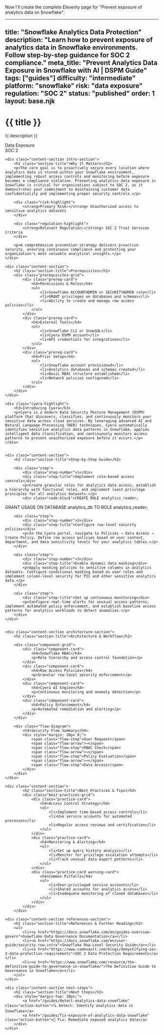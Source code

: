 Now I'll create the complete Eleventy page for "Prevent exposure of analytics data on Snowflake":

---
title: "Snowflake Analytics Data Protection"
description: "Learn how to prevent exposure of analytics data in Snowflake environments. Follow step-by-step guidance for SOC 2 compliance."
meta_title: "Prevent Analytics Data Exposure in Snowflake with AI | DSPM Guide"
tags: ["guides"]
difficulty: "intermediate"
platform: "snowflake"
risk: "data exposure"
regulation: "SOC 2"
status: "published"
order: 1
layout: base.njk
---

<div class="container">
    <div class="header">
        <h1>{{ title }}</h1>
        <p>{{ description }}</p>
        <div class="badge">Data Exposure</div>
        <div class="badge regulation">SOC 2</div>
    </div>

    <div class="content-section intro-section">
        <h2 class="section-title">Why It Matters</h2>
        <p>The core goal is to proactively secure every location where analytics data is stored within your Snowflake environment, implementing robust access controls and monitoring before exposure becomes a compliance violation. Preventing analytics data exposure in Snowflake is critical for organizations subject to SOC 2, as it demonstrates your commitment to maintaining customer data confidentiality and implementing proper security controls.</p>
        
        <div class="risk-highlight">
            <strong>Primary Risk:</strong> Unauthorized access to sensitive analytics datasets
        </div>
        
        <div class="regulation-highlight">
            <strong>Relevant Regulation:</strong> SOC 2 Trust Services Criteria
        </div>
        
        <p>A comprehensive prevention strategy delivers proactive security, ensuring continuous compliance and protecting your organization's most valuable analytical insights.</p>
    </div>

    <div class="content-section">
        <h2 class="section-title">Prerequisites</h2>
        <div class="prerequisites-grid">
            <div class="prereq-card">
                <h4>Permissions & Roles</h4>
                <ul>
                    <li>Snowflake ACCOUNTADMIN or SECURITYADMIN role</li>
                    <li>GRANT privileges on databases and schemas</li>
                    <li>Ability to create and manage row access policies</li>
                </ul>
            </div>
            <div class="prereq-card">
                <h4>External Tools</h4>
                <ul>
                    <li>Snowflake CLI or SnowSQL</li>
                    <li>Cyera DSPM account</li>
                    <li>API credentials for integrations</li>
                </ul>
            </div>
            <div class="prereq-card">
                <h4>Prior Setup</h4>
                <ul>
                    <li>Snowflake account provisioned</li>
                    <li>Analytics databases and schemas created</li>
                    <li>Basic RBAC structure established</li>
                    <li>Network policies configured</li>
                </ul>
            </div>
        </div>
    </div>
	
    <div class="cyera-highlight">
        <h3>Introducing Cyera</h3>
        <p>Cyera is a modern Data Security Posture Management (DSPM) platform that discovers, classifies, and continuously monitors your sensitive data across cloud services. By leveraging advanced AI and Natural Language Processing (NER) techniques, Cyera automatically identifies sensitive analytics data patterns in Snowflake, applies intelligent data classification, and continuously monitors access patterns to prevent unauthorized exposure before it occurs.</p>
    </div>
	

    <div class="content-section">
        <h2 class="section-title">Step-by-Step Guide</h2>
        
        <div class="step">
            <div class="step-number">1</div>
            <div class="step-title">Implement role-based access controls</div>
            <p>Create granular roles for analytics data access, establish a hierarchy with functional roles, and implement least-privilege principles for all analytics datasets.</p>
            <div class="code-block">CREATE ROLE analytics_reader;
GRANT USAGE ON DATABASE analytics_db TO ROLE analytics_reader;</div>
        </div>

        <div class="step">
            <div class="step-number">2</div>
            <div class="step-title">Configure row-level security policies</div>
            <p>In the Cyera portal, navigate to Policies → Data Access → Create Policy. Define row access policies based on user context, department, and data sensitivity levels for your analytics tables.</p>
        </div>

        <div class="step">
            <div class="step-number">3</div>
            <div class="step-title">Enable dynamic data masking</div>
            <p>Apply masking policies to sensitive columns in analytics datasets. Configure conditional masking based on user roles and implement column-level security for PII and other sensitive analytics data.</p>
        </div>

        <div class="step">
            <div class="step-title">Set up continuous monitoring</div>
            <p>Configure real-time alerts for unusual access patterns, implement automated policy enforcement, and establish baseline access patterns for analytics workloads to detect anomalies.</p>
        </div>
    </div>


    <div class="content-section architecture-section">
        <h2 class="section-title">Architecture & Workflow</h2>
        
        <div class="component-grid">
            <div class="component-card">
                <h4>Snowflake RBAC</h4>
                <p>Role hierarchy and access control foundation</p>
            </div>
            <div class="component-card">
                <h4>Row Access Policies</h4>
                <p>Granular row-level security enforcement</p>
            </div>
            <div class="component-card">
                <h4>Cyera AI Engine</h4>
                <p>Continuous monitoring and anomaly detection</p>
            </div>
            <div class="component-card">
                <h4>Policy Enforcement</h4>
                <p>Automated remediation and alerting</p>
            </div>
        </div>

        <div class="flow-diagram">
            <h4>Security Flow Summary</h4>
            <div style="margin: 20px 0;">
                <span class="flow-step">User Request</span>
                <span class="flow-arrow">→</span>
                <span class="flow-step">RBAC Check</span>
                <span class="flow-arrow">→</span>
                <span class="flow-step">Policy Evaluation</span>
                <span class="flow-arrow">→</span>
                <span class="flow-step">Data Access</span>
            </div>
        </div>
    </div>

	<div class="content-section">
	        <h2 class="section-title">Best Practices & Tips</h2>
	        <div class="best-practices-grid">
	            <div class="practice-card">
	                <h4>Access Control Strategy</h4>
	                <ul>
	                    <li>Implement time-based access controls</li>
	                    <li>Use service accounts for automated processes</li>
	                    <li>Regular access reviews and certification</li>
	                </ul>
	            </div>
	            <div class="practice-card">
	                <h4>Monitoring & Alerting</h4>
	                <ul>
	                    <li>Set up query history analysis</li>
	                    <li>Monitor for privilege escalation attempts</li>
	                    <li>Track unusual data export patterns</li>
	                </ul>
	            </div>
	            <div class="practice-card warning-card">
	                <h4>Common Pitfalls</h4>
	                <ul>
	                    <li>Over-privileged service accounts</li>
	                    <li>Shared accounts for analytics access</li>
	                    <li>Inadequate monitoring of cloned databases</li>
	                </ul>
	            </div>
	        </div>
	    </div>

    <div class="content-section references-section">
        <h2 class="section-title">References & Further Reading</h2>
        <ul>
            <li><a href="https://docs.snowflake.com/en/guides-overview-govern">Snowflake Data Governance Documentation</a></li>
            <li><a href="https://docs.snowflake.com/en/user-guide/security-row-intro">Snowflake Row-Level Security Guide</a></li>
            <li><a href="https://www.commvault.com/blogs/demystifying-soc-2-data-protection-requirements">SOC 2 Data Protection Requirements</a></li>
            <li><a href="https://www.snowflake.com/resource/the-definitive-guide-to-governance-in-snowflake/">The Definitive Guide to Governance in Snowflake</a></li>
        </ul>
    </div>

    <div class="content-section next-steps">
        <h2 class="section-title">Next Steps</h2>
        <div style="margin-top: 20px;">
            <a href="/guides/detect-analytics-data-snowflake" class="action-button">🔍 Detect: Identify analytics data in Snowflake</a>
            <a href="/guides/fix-exposure-of-analytics-data-snowflake" class="action-button">🔧 Fix: Remediate exposed analytics data</a>
        </div>
    </div>
</div>